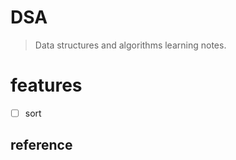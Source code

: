# DSA

> Data structures and algorithms learning notes.

# features 

 - [ ] sort




## reference







